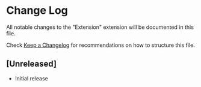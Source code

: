 # Change Log

All notable changes to the "Extension" extension will be documented in this file.

Check [Keep a Changelog](http://keepachangelog.com/) for recommendations on how to structure this file.

## [Unreleased]

- Initial release